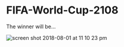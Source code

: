 # FIFA-World-Cup-2108
The winner will be...


![screen shot 2018-08-01 at 11 10 23 pm](https://user-images.githubusercontent.com/39840213/43560406-4033f3a6-95e0-11e8-89fb-3bdfca947767.png)
